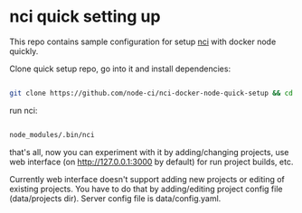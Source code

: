# nci quick setting up

This repo contains sample configuration for setup
[nci](https://github.com/node-ci/nci) with docker node quickly.

Clone quick setup repo, go into it and install dependencies:

```sh

git clone https://github.com/node-ci/nci-docker-node-quick-setup && cd nci-docker-node-quick-setup && npm install

```

run nci:


```sh

node_modules/.bin/nci

```

that's all, now you can experiment with it by adding/changing projects,
use web interface (on http://127.0.0.1:3000 by default) for run project builds,
etc.

Currently web interface doesn't support adding new projects or editing of
existing projects. You have to do that by adding/editing project config
file (data/projects dir). Server config file is data/config.yaml.
